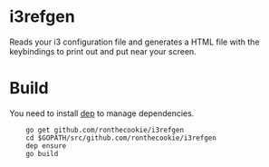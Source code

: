 # i3refgen
Reads your i3 configuration file and generates a HTML file with the keybindings to print out and put near your screen.

# Build
You need to install [dep](https://golang.github.io/dep/) to manage dependencies.
```
    go get github.com/ronthecookie/i3refgen
    cd $GOPATH/src/github.com/ronthecookie/i3refgen
    dep ensure
    go build
```
